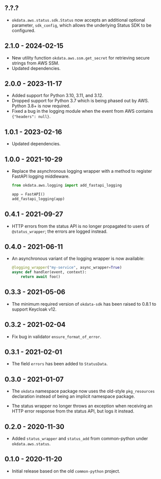 ## ?.?.?

* `okdata.aws.status.sdk.Status` now accepts an additional optional
  parameter, `sdk_config`, which allows the underlying Status SDK to
  be configured.

## 2.1.0 - 2024-02-15

* New utility function `okdata.aws.ssm.get_secret` for retrieving secure strings
  from AWS SSM.
* Updated dependencies.

## 2.0.0 - 2023-11-17

* Added support for Python 3.10, 3.11, and 3.12.
* Dropped support for Python 3.7 which is being phased out by AWS. Python 3.8+
  is now required.
* Fixed a bug in the logging module when the event from AWS contains
  `{"headers": null}`.

## 1.0.1 - 2023-02-16

* Updated dependencies.

## 1.0.0 - 2021-10-29

* Replace the asynchronous logging wrapper with a method to register
  FastAPI logging middleware.

  ```python
  from okdata.aws.logging import add_fastapi_logging

  app = FastAPI()
  add_fastapi_logging(app)
  ```

## 0.4.1 - 2021-09-27

* HTTP errors from the status API is no longer propagated to users of
  `@status_wrapper`; the errors are logged instead.

## 0.4.0 - 2021-06-11

* An asynchronous variant of the logging wrapper is now available:

  ```python
  @logging_wrapper("my-service", async_wrapper=True)
  async def handler(event, context):
      return await foo()
  ```

## 0.3.3 - 2021-05-06

* The minimum required version of `okdata-sdk` has been raised to 0.8.1 to
  support Keycloak v12.

## 0.3.2 - 2021-02-04

* Fix bug in validator `ensure_format_of_error`.

## 0.3.1 - 2021-02-01

* The field `errors` has been added to `StatusData`.

## 0.3.0 - 2021-01-07

* The `okdata` namespace package now uses the old-style `pkg_resources`
  declaration instead of being an implicit namespace package.

* The status wrapper no longer throws an exception when receiving an HTTP error
  response from the status API, but logs it instead.

## 0.2.0 - 2020-11-30

* Added `status_wrapper` and `status_add` from common-python under
  `okdata.aws.status`.

## 0.1.0 - 2020-11-20

* Initial release based on the old `common-python` project.
